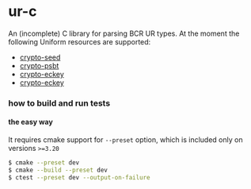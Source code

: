 # ur-c
An (incomplete) C library for parsing BCR UR types.
At the moment the following Uniform resources are supported:
- [crypto-seed](https://github.com/BlockchainCommons/Research/blob/master/papers/bcr-2020-006-urtypes.md#cryptographic-seed-crypto-seed)
- [crypto-psbt](https://github.com/BlockchainCommons/Research/blob/master/papers/bcr-2020-006-urtypes.md#partially-signed-bitcoin-transaction-psbt-crypto-psbt)
- [crypto-eckey](https://github.com/BlockchainCommons/Research/blob/master/papers/bcr-2020-008-eckey.md)
- [crypto-eckey](https://github.com/BlockchainCommons/Research/blob/master/papers/bcr-2020-007-hdkey.md)


### how to build and run tests
#### the easy way
It requires cmake support for ``--preset`` option, which is included only on versions ``>=3.20``
```bash
$ cmake --preset dev
$ cmake --build --preset dev
$ ctest --preset dev --output-on-failure
```
